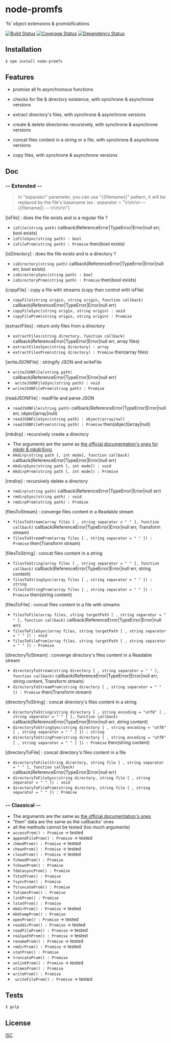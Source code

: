 # node-promfs
'fs' object extensions & promisifications

[![Build Status](https://api.travis-ci.org/Psychopoulet/node-promfs.svg?branch=develop)](https://travis-ci.org/Psychopoulet/node-promfs)
[![Coverage Status](https://coveralls.io/repos/github/Psychopoulet/node-promfs/badge.svg?branch=develop)](https://coveralls.io/github/Psychopoulet/node-promfs)
[![Dependency Status](https://img.shields.io/david/Psychopoulet/node-promfs/develop.svg)](https://github.com/Psychopoulet/node-promfs)

## Installation

```bash
$ npm install node-promfs
```

## Features

  * promise all fs asynchronous functions

  * checks for file & directory existence, with synchrone & asynchrone versions
  * extract directory's files, with synchrone & asynchrone versions
  * create & delete directories recursively, with synchrone & asynchrone versions
  * concat files content in a string or a file, with synchrone & asynchrone versions
  * copy files, with synchrone & asynchrone versions

## Doc

### -- Extended --

> in "separator" parameter, you can use "{{filename}}" pattern, it will be replaced by the file's basename (ex : separator = "\r\n\r\n--- {{filename}} ---\r\n\r\n")

   [isFile] : does the file exists and is a regular file ?
   * ``` isFile(string path) ``` callback(ReferenceError|TypeError|Error|null err, bool exists)
   * ``` isFileSync(string path) : bool ```
   * ``` isFileProm(string path) : Promise ``` then(bool exists)

   [isDirectory] : does the file exists and is a directory ?
   * ``` isDirectory(string path) ``` callback(ReferenceError|TypeError|Error|null err, bool exists)
   * ``` isDirectorySync(string path) : bool ```
   * ``` isDirectoryProm(string path) : Promise ``` then(bool exists)


  [copyFile] : copy a file with streams (copy then control with isFile)
   * ``` copyFile(string origin, string origin, function callback) ``` callback(ReferenceError|TypeError|Error|null err)
   * ``` copyFileSync(string origin, string origin) : void ```
   * ``` copyFileProm(string origin, string origin) : Promise ```

   [extractFiles] : return only files from a directory
   * ``` extractFiles(string directory, function callback) ``` callback(ReferenceError|TypeError|Error|null err, array files)
   * ``` extractFilesSync(string directory) : array ```
   * ``` extractFilesProm(string directory) : Promise ``` then(array files)

   [writeJSONFile] : stringify JSON and writeFile
   * ``` writeJSONFile(string path) ``` callback(ReferenceError|TypeError|Error|null err)
   * ``` writeJSONFileSync(string path) : void```
   * ``` writeJSONFileProm(string path) : Promise ```

   [readJSONFile] : readFile and parse JSON
   * ``` readJSONFile(string path) ``` callback(ReferenceError|TypeError|Error|null err, object|array|null)
   * ``` readJSONFileSync(string path) : object|array|null ```
   * ``` readJSONFileProm(string path) : Promise ``` then(object|array|null)


   [mkdirp] : recursively create a directory
   * The arguments are the same as [the official documentation's ones for mkdir & mkdirSync](https://nodejs.org/api/fs.html#fs_fs_mkdir_path_mode_callback)
   * ``` mkdirp(string path [, int mode], function callback) ``` callback(ReferenceError|TypeError|Error|null err)
   * ``` mkdirpSync(string path [, int mode]) : void ```
   * ``` mkdirpProm(string path [, int mode]) : Promise ```

   [rmdirp] : recursively delete a directory
   * ``` rmdirp(string path) ``` callback(ReferenceError|TypeError|Error|null err)
   * ``` rmdirpSync(string path) : void ```
   * ``` rmdirpProm(string path) : Promise ```


   [filesToStream] : converge files content in a Readable stream
   * ``` filesToStream(array files [ , string separator = " " ], function callback) ``` callback(ReferenceError|TypeError|Error|null err, Transform stream)
   * ``` filesToStreamProm(array files [ , string separator = " " ]) : Promise ``` then(Transform stream)

   [filesToString] : concat files content in a string
   * ``` filesToString(array files [ , string separator = " " ], function callback) ``` callback(ReferenceError|TypeError|Error|null err, string content)
   * ``` filesToStringSync(array files [ , string separator = " " ]) : string ```
   * ``` filesToStringProm(array files [ , string separator = " " ]) : Promise ``` then(string content)

   [filesToFile] : concat files content in a file with streams
   * ``` filesToFile(array files, string targetPath [ , string separator = " " ], function callback) ``` callback(ReferenceError|TypeError|Error|null err)
   * ``` filesToFileSync(array files, string targetPath [ , string separator = " " ]) : void ```
   * ``` filesToFileProm(array files, string targetPath [ , string separator = " " ]) : Promise ```


   [directoryToStream] : converge directory's files content in a Readable stream
   * ``` directoryToStream(string directory [ , string separator = " " ], function callback) ``` callback(ReferenceError|TypeError|Error|null err, string content, Transform stream)
   * ``` directoryToStreamProm(string directory [ , string separator = " " ]) : Promise ``` then(Transform stream)

   [directoryToString] : concat directory's files content in a string
   * ``` directoryToString(string directory [ , string encoding = "utf8" [ , string separator = " " ] ], function callback) ``` callback(ReferenceError|TypeError|Error|null err, string content)
   * ``` directoryToStringSync(string directory [ , string encoding = "utf8" [ , string separator = " " ] ]) : string ```
   * ``` directoryToStringProm(string directory [ , string encoding = "utf8" [ , string separator = " " ] ]) : Promise ``` then(string content)

   [directoryToFile] : concat directory's files content in a file
   * ``` directoryToFile(string directory, string file [ , string separator = " " ], function callback) ``` callback(ReferenceError|TypeError|Error|null err)
   * ``` directoryToFileSync(string directory, string file [ , string separator = " " ]) : void ```
   * ``` directoryToFileProm(string directory, string file [ , string separator = " " ]) : Promise ```


### -- Classical --

  * The arguments are the same as [the official documentation's ones](https://nodejs.org/api/fs.html)
  * "then" data are the same as the callbacks' ones
  * all the methods cannot be tested (too much arguments)
  * ``` accessProm() : Promise ``` -> tested
  * ``` appendFileProm() : Promise ``` -> tested
  * ``` chmodProm() : Promise ``` -> tested
  * ``` chownProm() : Promise ``` -> tested
  * ``` closeProm() : Promise ``` -> tested
  * ``` fchmodProm() : Promise ```
  * ``` fchownProm() : Promise ```
  * ``` fdatasyncProm() : Promise ```
  * ``` fstatProm() : Promise ```
  * ``` fsyncProm() : Promise ```
  * ``` ftruncateProm() : Promise ```
  * ``` futimesProm() : Promise ```
  * ``` linkProm() : Promise ```
  * ``` lstatProm() : Promise ```
  * ``` mkdirProm() : Promise ``` -> tested
  * ``` mkdtempProm() : Promise ```
  * ``` openProm() : Promise ``` -> tested
  * ``` readdirProm() : Promise ``` -> tested
  * ``` readFileProm() : Promise ``` -> tested
  * ``` realpathProm() : Promise ``` -> tested
  * ``` renameProm() : Promise ``` -> tested
  * ``` rmdirProm() : Promise ``` -> tested
  * ``` statProm() : Promise ```
  * ``` truncateProm() : Promise ```
  * ``` unlinkProm() : Promise ``` -> tested
  * ``` utimesProm() : Promise ```
  * ``` writeProm() : Promise ```
  * ``` writeFileProm() : Promise``` -> tested

## Tests

```bash
$ gulp
```

## License

  [ISC](LICENSE)
